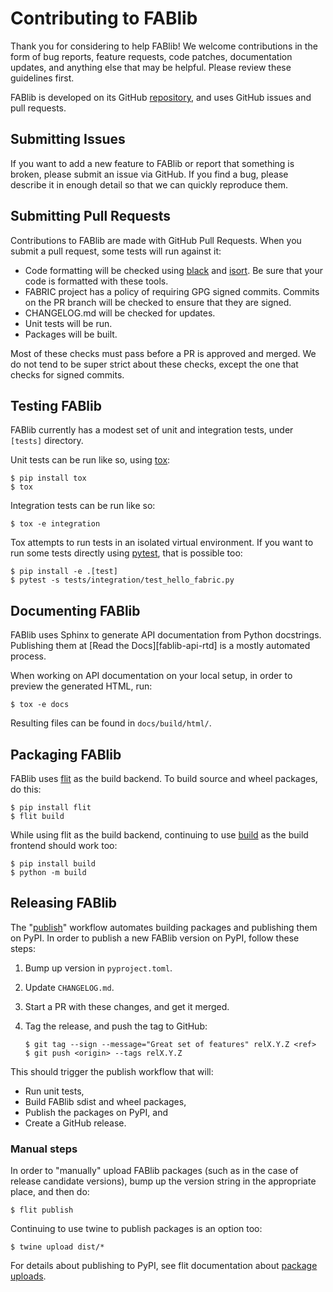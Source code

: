 # Contributing to FABlib

Thank you for considering to help FABlib!  We welcome contributions in
the form of bug reports, feature requests, code patches, documentation
updates, and anything else that may be helpful.  Please review these
guidelines first.

FABlib is developed on its GitHub [repository], and uses GitHub issues
and pull requests.


## Submitting Issues

If you want to add a new feature to FABlib or report that something is
broken, please submit an issue via GitHub.  If you find a bug, please
describe it in enough detail so that we can quickly reproduce them.


## Submitting Pull Requests

Contributions to FABlib are made with GitHub Pull Requests. When you
submit a pull request, some tests will run against it:

- Code formatting will be checked using [black] and [isort].  Be sure
  that your code is formatted with these tools.
- FABRIC project has a policy of requiring GPG signed commits.
  Commits on the PR branch will be checked to ensure that they are
  signed.
- CHANGELOG.md will be checked for updates.
- Unit tests will be run.
- Packages will be built.

Most of these checks must pass before a PR is approved and merged.  We
do not tend to be super strict about these checks, except the one that
checks for signed commits.


## Testing FABlib

FABlib currently has a modest set of unit and integration tests, under
`[tests]` directory.

Unit tests can be run like so, using [tox]:

```console
$ pip install tox
$ tox
```

Integration tests can be run like so:

```console
$ tox -e integration
```

Tox attempts to run tests in an isolated virtual environment.  If you
want to run some tests directly using [pytest], that is possible too:

```
$ pip install -e .[test]
$ pytest -s tests/integration/test_hello_fabric.py
```

## Documenting FABlib

FABlib uses Sphinx to generate API documentation from Python
docstrings. Publishing them at [Read the Docs][fablib-api-rtd] is a
mostly automated process.

When working on API documentation on your local setup, in order to
preview the generated HTML, run:

```
$ tox -e docs
```

Resulting files can be found in `docs/build/html/`.


## Packaging FABlib

FABlib uses [flit] as the build backend.  To build source and wheel
packages, do this:

```console
$ pip install flit
$ flit build
```

While using flit as the build backend, continuing to use [build] as
the build frontend should work too:

```
$ pip install build
$ python -m build
```


## Releasing FABlib

The "[publish]" workflow automates building packages and publishing
them on PyPI.  In order to publish a new FABlib version on PyPI,
follow these steps:

1. Bump up version in `pyproject.toml`.
2. Update `CHANGELOG.md`.
3. Start a PR with these changes, and get it merged.
4. Tag the release, and push the tag to GitHub:

   ```console
   $ git tag --sign --message="Great set of features" relX.Y.Z <ref>
   $ git push <origin> --tags relX.Y.Z
   ```
This should trigger the publish workflow that will:

- Run unit tests,
- Build FABlib sdist and wheel packages,
- Publish the packages on PyPI, and
- Create a GitHub release.


### Manual steps

In order to "manually" upload FABlib packages (such as in the case of
release candidate versions), bump up the version string in the
appropriate place, and then do:

```console
$ flit publish
```

Continuing to use twine to publish packages is an option too:

```console
$ twine upload dist/*
```

For details about publishing to PyPI, see flit documentation about
[package uploads].


<!-- URLs -->

[repository]: https://github.com/fabric-testbed/fabrictestbed-extensions/

[flit]: https://flit.pypa.io/en/stable/
[package uploads]: https://flit.pypa.io/en/latest/upload.html

[build]: https://pypi.org/project/build/
[tox]: https://pypi.org/project/tox/
[pytest]: https://pypi.org/project/pytest/
[black]: https://pypi.org/project/black/
[isort]: https://pypi.org/project/isort/

[tests]: ./tests/

[publish]: ./.github/workflows/publish.yml
